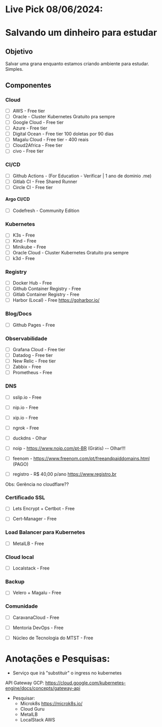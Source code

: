 # Live Pick 08/06/2024:
# Salvando um dinheiro para estudar

## Objetivo

Salvar uma grana enquanto estamos criando ambiente para estudar. Simples.

## Componentes

### Cloud

- [ ] AWS - Free tier
- [ ] Oracle - Cluster Kubernetes Gratuito pra sempre
- [ ] Google Cloud - Free tier
- [ ] Azure - Free tier
- [ ] Digital Ocean - Free tier 100 doletas por 90 dias
- [ ] Magalu Cloud - Free tier - 400 reais
- [ ] Cloud2Africa - Free tier
- [ ] civo - Free tier

### CI/CD

- [ ] Github Actions - (For Education - Verificar | 1 ano de dominio .me)
- [ ] Gitlab CI - Free Shared Runner
- [ ] Circle CI - Free tier

#### Argo CI/CD

- [ ] Codefresh - Community Edition

### Kubernetes

- [ ] K3s - Free
- [ ] Kind - Free
- [ ] Minikube - Free
- [ ] Oracle Cloud - Cluster Kubernetes Gratuito pra sempre
- [ ] k3d - Free

### Registry

- [ ] Docker Hub - Free
- [ ] Github Container Registry - Free
- [ ] Gitlab Container Registry - Free
- [ ] Harbor (Local) - Free https://goharbor.io/

### Blog/Docs

- [ ] Github Pages - Free

### Observabilidade

- [ ] Grafana Cloud - Free tier
- [ ] Datadog - Free tier
- [ ] New Relic - Free tier
- [ ] Zabbix - Free
- [ ] Prometheus - Free

### DNS

- [ ] sslip.io - Free
- [ ] nip.io - Free
- [ ] xip.io - Free
- [ ] ngrok - Free
- [ ] duckdns - Olhar
- [ ] noip - https://www.noip.com/pt-BR (Grátis) -- Olhar!!!
- [ ] feenom - https://www.freenom.com/pt/freeandpaiddomains.html (PAGO)

- [ ] registro - R$ 40,00 p/ano https://www.registro.br

Obs: Gerência no cloudflare??

### Certificado SSL

- [ ] Lets Encrypt + Certbot - Free
- [ ] Cert-Manager - Free


### Load Balancer para Kubernetes

- [ ] MetalLB - Free

### Cloud local

- [ ] Localstack - Free

### Backup

- [ ] Velero + Magalu - Free

### Comunidade

- [ ] CaravanaCloud - Free
- [ ] Mentoria DevOps - Free
- [ ] Núcleo de Tecnologia do MTST - Free



# Anotações e Pesquisas:

- Serviço que irá "substituir" o ingress no kubernetes

API Gateway GCP: https://cloud.google.com/kubernetes-engine/docs/concepts/gateway-api

- Pesquisar:
  - Microk8s https://microk8s.io/
  - Cloud Guru
  - MetalLB
  - LocalStack AWS
  



